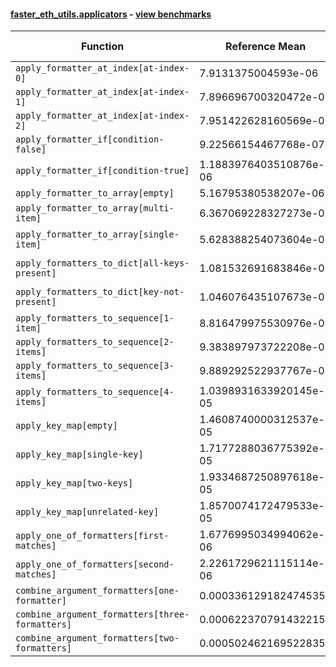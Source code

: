 #### [faster_eth_utils.applicators](https://github.com/BobTheBuidler/faster-eth-utils/blob/master/faster_eth_utils/applicators.py) - [view benchmarks](https://github.com/BobTheBuidler/faster-eth-utils/blob/master/benchmarks/test_applicators_benchmarks.py)

| Function | Reference Mean | Faster Mean | % Change | Speedup (%) | x Faster | Faster |
|----------|---------------|-------------|----------|-------------|----------|--------|
| `apply_formatter_at_index[at-index-0]` | 7.9131375004593e-06 | 7.784247963829173e-06 | 1.63% | 1.66% | 1.02x | ✅ |
| `apply_formatter_at_index[at-index-1]` | 7.896696700320472e-06 | 7.683406666184138e-06 | 2.70% | 2.78% | 1.03x | ✅ |
| `apply_formatter_at_index[at-index-2]` | 7.951422628160569e-06 | 7.670043349283843e-06 | 3.54% | 3.67% | 1.04x | ✅ |
| `apply_formatter_if[condition-false]` | 9.22566154467768e-07 | 9.624865994368942e-07 | -4.33% | -4.15% | 0.96x | ❌ |
| `apply_formatter_if[condition-true]` | 1.1883976403510876e-06 | 1.445578506879993e-06 | -21.64% | -17.79% | 0.82x | ❌ |
| `apply_formatter_to_array[empty]` | 5.16795380538207e-06 | 4.557584163937865e-06 | 11.81% | 13.39% | 1.13x | ✅ |
| `apply_formatter_to_array[multi-item]` | 6.367069228327273e-06 | 5.905235654470233e-06 | 7.25% | 7.82% | 1.08x | ✅ |
| `apply_formatter_to_array[single-item]` | 5.628388254073604e-06 | 5.2342689629627155e-06 | 7.00% | 7.53% | 1.08x | ✅ |
| `apply_formatters_to_dict[all-keys-present]` | 1.081532691683846e-05 | 1.3298321332542442e-05 | -22.96% | -18.67% | 0.81x | ❌ |
| `apply_formatters_to_dict[key-not-present]` | 1.046076435107673e-05 | 1.2955023562987015e-05 | -23.84% | -19.25% | 0.81x | ❌ |
| `apply_formatters_to_sequence[1-item]` | 8.816479975530976e-06 | 5.303747211345722e-06 | 39.84% | 66.23% | 1.66x | ✅ |
| `apply_formatters_to_sequence[2-items]` | 9.383897973722208e-06 | 5.674947536000513e-06 | 39.52% | 65.36% | 1.65x | ✅ |
| `apply_formatters_to_sequence[3-items]` | 9.889292522937767e-06 | 6.198859214171207e-06 | 37.32% | 59.53% | 1.60x | ✅ |
| `apply_formatters_to_sequence[4-items]` | 1.0398931633920145e-05 | 6.441534554912789e-06 | 38.06% | 61.44% | 1.61x | ✅ |
| `apply_key_map[empty]` | 1.4608740000312537e-05 | 1.23799688607359e-05 | 15.26% | 18.00% | 1.18x | ✅ |
| `apply_key_map[single-key]` | 1.7177288036775392e-05 | 1.4830826418677539e-05 | 13.66% | 15.82% | 1.16x | ✅ |
| `apply_key_map[two-keys]` | 1.9334687250897618e-05 | 1.665661572157568e-05 | 13.85% | 16.08% | 1.16x | ✅ |
| `apply_key_map[unrelated-key]` | 1.8570074172479533e-05 | 1.5956810187772334e-05 | 14.07% | 16.38% | 1.16x | ✅ |
| `apply_one_of_formatters[first-matches]` | 1.6776995034994062e-06 | 1.570738849256401e-06 | 6.38% | 6.81% | 1.07x | ✅ |
| `apply_one_of_formatters[second-matches]` | 2.2261729621115114e-06 | 1.964220794876433e-06 | 11.77% | 13.34% | 1.13x | ✅ |
| `combine_argument_formatters[one-formatter]` | 0.0003361291824745356 | 0.0013944102598555843 | -314.84% | -75.89% | 0.24x | ❌ |
| `combine_argument_formatters[three-formatters]` | 0.000622370791432215 | 0.0014941680068012548 | -140.08% | -58.35% | 0.42x | ❌ |
| `combine_argument_formatters[two-formatters]` | 0.0005024621695228359 | 0.001381445822319155 | -174.94% | -63.63% | 0.36x | ❌ |
